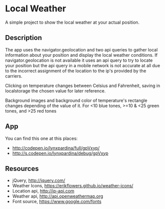 # Local Weather

A simple project to show the local weather at your actual position.


## Description

The app uses the navigator.geolocation and two api queries to gather local information about your position and display the local weather conditions. If navigator.geolocation is not available it uses an api query to try to locate your position but the api query in a mobile network is not accurate at all due to the incorrect assignment of the location to the ip's provided by the carriers.

Clicking on temperature changes between Celsius and Fahrenheit, saving in localstorage the chosen value for later reference.

Background images and background color of temperature's rectangle changes depending of the value of it. For <10  blue tones, >=10 & <25 green tones, and >25 red tones

## App

You can find this one at this places:
- http://codepen.io/lynxpardina/full/gpVxyp/
- http://s.codepen.io/lynxpardina/debug/gpVxyp

## Resources

- jQuery, http://jquery.com/
- Weather Icons, https://erikflowers.github.io/weather-icons/
- Location api, http://ip-api.com
- Weather api, http://api.openweathermap.org
- Font source, https://www.google.com/fonts
